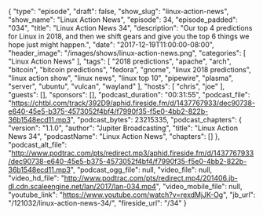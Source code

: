{
  "type": "episode",
  "draft": false,
  "show_slug": "linux-action-news",
  "show_name": "Linux Action News",
  "episode": 34,
  "episode_padded": "034",
  "title": "Linux Action News 34",
  "description": "Our top 4 predictions for Linux in 2018, and then we shift gears and give you the top 6 things we hope just might happen.",
  "date": "2017-12-19T11:00:00-08:00",
  "header_image": "/images/shows/linux-action-news.png",
  "categories": [
    "Linux Action News"
  ],
  "tags": [
    "2018 predictions",
    "apache",
    "arch",
    "bitcoin",
    "bitcoin predictions",
    "fedora",
    "gnome",
    "linux 2018 predictions",
    "linux action show",
    "linux news",
    "linux top 10",
    "pipewire",
    "plasma",
    "server",
    "ubuntu",
    "vulcan",
    "wayland"
  ],
  "hosts": [
    "chris",
    "joe"
  ],
  "guests": [],
  "sponsors": [],
  "podcast_duration": "00:31:55",
  "podcast_file": "https://chtbl.com/track/392D9/aphid.fireside.fm/d/1437767933/dec90738-e640-45e5-b375-4573052f4bf4/f7990f35-f5e0-4bb2-822b-36b1548ecd11.mp3",
  "podcast_bytes": 23215335,
  "podcast_chapters": {
    "version": "1.1.0",
    "author": "Jupiter Broadcasting",
    "title": "Linux Action News 34",
    "podcastName": "Linux Action News",
    "chapters": []
  },
  "podcast_alt_file": "http://www.podtrac.com/pts/redirect.mp3/aphid.fireside.fm/d/1437767933/dec90738-e640-45e5-b375-4573052f4bf4/f7990f35-f5e0-4bb2-822b-36b1548ecd11.mp3",
  "podcast_ogg_file": null,
  "video_file": null,
  "video_hd_file": "http://www.podtrac.com/pts/redirect.mp4/201406.jb-dl.cdn.scaleengine.net/lan/2017/lan-034.mp4",
  "video_mobile_file": null,
  "youtube_link": "https://www.youtube.com/watch?v=rexdMjJK-Og",
  "jb_url": "/121032/linux-action-news-34/",
  "fireside_url": "/34"
}

